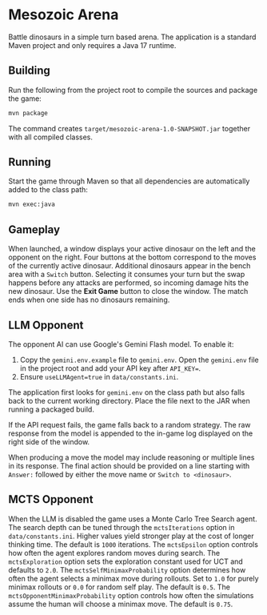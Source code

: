 # Mesozoic Arena

Battle dinosaurs in a simple turn based arena. The application is a standard
Maven project and only requires a Java 17 runtime.

## Building

Run the following from the project root to compile the sources and package the
game:

```bash
mvn package
```

The command creates `target/mesozoic-arena-1.0-SNAPSHOT.jar` together with all
compiled classes.

## Running

Start the game through Maven so that all dependencies are automatically added to
the class path:

```bash
mvn exec:java
```

## Gameplay

When launched, a window displays your active dinosaur on the left and the
opponent on the right. Four buttons at the bottom correspond to the moves of the
currently active dinosaur. Additional dinosaurs appear in the bench area with a
`Switch` button. Selecting it consumes your turn but the swap happens before any
attacks are performed, so incoming damage hits the new dinosaur. Use the
**Exit Game** button to close the window. The match ends when one side has no
dinosaurs remaining.

## LLM Opponent

The opponent AI can use Google's Gemini Flash model. To enable it:

1. Copy the `gemini.env.example` file to `gemini.env`. Open the `gemini.env` file in the project root and add your API key after
   `API_KEY=`.
2. Ensure `useLLMAgent=true` in `data/constants.ini`.

The application first looks for `gemini.env` on the class path but also falls back to the current working directory. Place the file next to the JAR when running a packaged build.

If the API request fails, the game falls back to a random strategy. The raw
response from the model is appended to the in-game log displayed on the right
side of the window.

When producing a move the model may include reasoning or multiple lines in its
response. The final action should be provided on a line starting with
`Answer:` followed by either the move name or `Switch to <dinosaur>`.

## MCTS Opponent

When the LLM is disabled the game uses a Monte Carlo Tree Search agent. The
search depth can be tuned through the `mctsIterations` option in
`data/constants.ini`. Higher values yield stronger play at the cost of longer
thinking time. The default is `1000` iterations. The `mctsEpsilon` option
controls how often the agent explores random moves during search. The
`mctsExploration` option sets the exploration constant used for UCT and
defaults to `2.0`.
The `mctsSelfMinimaxProbability` option determines how often the agent
selects a minimax move during rollouts. Set to `1.0` for purely minimax
rollouts or `0.0` for random self play. The default is `0.5`.
The `mctsOpponentMinimaxProbability` option controls how often the
simulations assume the human will choose a minimax move. The default is
`0.75`.
